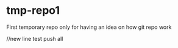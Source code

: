 # tmp-repo1

First temporary repo only for having an idea on how git repo work


//new line test push all
